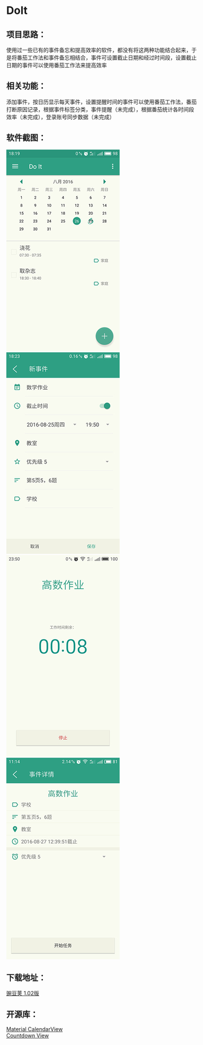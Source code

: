 # DoIt

## 项目思路：

使用过一些已有的事件备忘和提高效率的软件，都没有将这两种功能结合起来，于是将番茄工作法和事件备忘相结合，事件可设置截止日期和经过时间段，设置截止日期的事件可以使用番茄工作法来提高效率

## 相关功能：
添加事件，按日历显示每天事件，设置提醒时间的事件可以使用番茄工作法，番茄打断原因记录，根据事件标签分类，事件提醒（未完成），根据番茄统计各时间段效率（未完成），登录账号同步数据（未完成）

## 软件截图：

![](https://github.com/GavynZhang/DoIt/blob/master/screenshots/S60825-181959.jpg)
![](https://github.com/GavynZhang/DoIt/blob/master/screenshots/S60825-182350.jpg)
![](https://github.com/GavynZhang/DoIt/blob/master/screenshots/S60826-235023.jpg)
![](https://github.com/GavynZhang/DoIt/blob/master/screenshots/S60827-111409.jpg)

## 下载地址：

[豌豆荚 1.02版](http://www.wandoujia.com/apps/com.gavynzhang.doit)</br>

## 开源库：

[Material CalendarView](https://github.com/prolificinteractive/material-calendarview) </br>
[Countdown View](https://github.com/iwgang/CountdownView)





